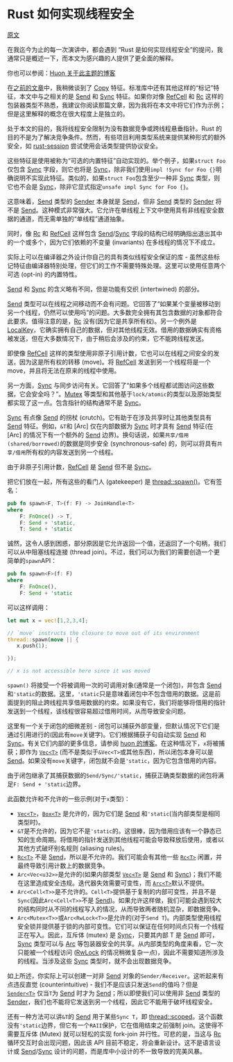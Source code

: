 # Rust 如何实现线程安全

[原文](https://manishearth.github.io/blog/2015/05/30/how-rust-achieves-thread-safety/)

在我迄今为止的每一次演讲中，都会遇到 “Rust 是如何实现线程安全”的提问，我通常只是概述一下，而本文为感兴趣的人提供了更全面的解释。

你也可以参阅：[Huon 关于此主题的博客](http://huonw.github.io/blog/2015/02/some-notes-on-send-and-sync/)

在[之前的文章](http://manishearth.github.io/blog/2015/05/27/wrapper-types-in-rust-choosing-your-guarantees/)中，我稍微谈到了 [Copy] 特征。标准库中还有其他这样的“标记”特征，本文中与之相关的是 [Send] 和 [Sync] 特征。如果你对像 [RefCell] 和 [Rc] 这样的包装器类型不熟悉，我建议你阅读那篇文章，因为我将在本文中将它们作为示例；但是这里解释的概念在很大程度上是独立的。

处于本文的目的，我将线程安全限制为没有数据竞争或跨线程悬垂指针。Rust 的目的不是为了解决竞争条件。然而，有些项目利用类型系统来提供某种形式的额外安全，如 [rust-session](https://github.com/Munksgaard/rust-sessions) 尝试使用会话类型提供协议安全。

这些特征是使用被称为“可选的内置特征”自动实现的。举个例子，如果`struct Foo`仅包含 [Sync] 字段，则它也将是 [Sync]，除非我们使用`impl !Sync for Foo {}`明确说明不实现此特征。类似的，如果`struct Foo`包含至少一种非 [Sync] 类型，则它也不会是 [Sync]，除非它显式指定`unsafe impl Sync for Foo {}`。

这意味着，[Send] 类型的 [Sender] 本身就是 [Send]，但非 [Send] 类型的 [Sender] 将不是 [Send]。这种模式非常强大。它允许在单线程上下文中使用具有非线程安全数据的通道，而无需单独的“单线程”通道抽象。

同时，像 [Rc] 和 [RefCell] 这样包含 [Send]/[Sync] 字段的结构已经明确指出退出其中的一个或多个，因为它们依赖的不变量 (invariants) 在多线程的情况下不成立。

实际上可以在编译器之外设计你自己的具有类似线程安全保证的库 - 虽然这些标记特征由编译器特别处理，但它们的工作不需要特殊处理。这里可以使用任意两个可选 (opt-in) 的内置特性。

[Send] 和 [Sync] 的含义略有不同，但是功能有交织 (intertwined) 的部分。

[Send] 类型可以在线程之间移动而不会有问题。它回答了“如果某个变量被移动到另一个线程，仍然可以使用吗”的问题。大多数完全拥有其包含数据的对象都符合此要求。值得注意的是，[Rc] 没有(因为它是共享所有权)。另一个例外是 [LocalKey]，它确实拥有自己的数据，但对其他线程无效。借用的数据确实有资格被发送，但在大多数情况下，由于稍后会涉及的约束，它不能跨线程发送。

即使像 [RefCell] 这样的类型使用非原子引用计数，它也可以在线程之间安全的发送，因为这是所有权的转移 (move)。将 [RefCell] 发送到另一个线程将是一个 move，并且将无法在原来的线程中使用。

另一方面，[Sync] 与同步访问有关。它回答了“如果多个线程都试图访问这些数据，它会安全吗？”。[Mutex] 等类型和其他基于`lock/atomic`的类型以及原始类型都实现了这一点。包含指针的结构通常不是 [Sync]。

[Sync] 有点像 [Send] 的拐杖 (crutch)。它有助于在涉及共享时让其他类型具有 [Send] 特征。例如，`&T`和 [Arc<T>] 仅在内部数据为 [Sync] 时才具有 [Send] 特征(在 [Arc<T>] 的情况下有一个额外的 [Send] 边界)。换句话说，如果`共享/借用 (shared/borrowed)`的数据是同步安全 (synchronous-safe) 的，则可以将具有`共享/借用`所有权的内容发送到另一个线程。

由于非原子引用计数，[RefCell] 是 [Send] 但不是 [Sync]。

把它们放在一起，所有这些的看门人 (gatekeeper) 是 [thread::spawn()]。它有签名：

```rust
pub fn spawn<F, T>(f: F) -> JoinHandle<T> 
where 
    F: FnOnce() -> T, 
    F: Send + 'static, 
    T: Send + 'static
```

诚然，这令人感到困惑，部分原因是它允许返回一个值，还返回了一个句柄，我们可以从中阻塞线程连接 (thread join)。不过，我们可以为我们的需要创造一个更简单的`spawn`API：

```rust
pub fn spawn<F>(f: F) 
where 
    F: FnOnce(), 
    F: Send + 'static
```

可以这样调用：

```rust
let mut x = vec![1,2,3,4];

// `move` instructs the closure to move out of its environment
thread::spawn(move || {
   x.push(1);

});

// x is not accessible here since it was moved
```

`spawn()` 将接受一个将被调用一次的可调用对象(通常是一个闭包)，并包含 [Send] 和`'static`的数据。这里，`'static`只是意味着闭包中不包含借用的数据。这是前面提到的阻止跨线程共享借用数据的约束。如果没有它，我们将能够将借用的指针发送到一个线程，该线程很容易超过借用时间，从而导致安全问题。

这里有一个关于闭包的细微差别 - 闭包可以捕获外部变量，但默认情况下它们是通过引用进行的(因此有`move`关键字)。它们根据捕获子句自动实现 [Send] 和 [Sync]。有关它们内部的更多信息，请参阅 [huon 的博客](http://huonw.github.io/blog/2015/05/finding-closure-in-rust/)。在这种情况下，`x`将被捕获；即作为 [`Vec<T>`] (而不是类似于`&Vec<T>`或其他东西)，所以闭包本身可以是 [Send]。如果没有`move`关键字，闭包就不会是`'static`，因为它包含借用的内容。

由于闭包继承了其捕获数据的`Send/Sync/'static`，捕获正确类型数据的闭包将满足`F: Send + 'static`边界。

此函数允许和不允许的一些示例(对于`x`类型)：

- [`Vec<T>`]，[`Box<T>`] 是允许的，因为它们是 [Send] 和`'static`(当内部类型是相同类型时)。
- `&T`是不允许的，因为它不是`'static`的。这很棒，因为借用应该有一个静态已知的生命周期。将借用的指针发送到其他线程可能会导致释放后使用，或者以其他方式破坏别名规则 (aliasing rules)。
- [`Rc<T>`] 不是 [Send]，所以是不允许的。我们可能会有其他一些 [`Rc<T>`] 闲置，并最终导致引用计数上的数据竞争。
- `Arc<Vec<u32>>`是允许的(如果内部类型 [`Vec<T>`] 是 [Send] 和 [Sync])；我们不能在这里造成安全违规。迭代器失效需要可变性，而 [`Arc<T>`]默认不提供。
- `Arc<Cell<T>>`是不允许的。`Cell<T>`提供基于复制的内部可变性，并且不是`Sync`(因此`Arc<Cell<T>>`不是 [Send])。如果允许这样做，我们可能会遇到较大的结构同时从不同的线程写入的情况，从而导致两者随机混杂，即数据竞争。
- `Arc<Mutex<T>>`或`Arc<RwLock<T>>`是允许的(对于`Send T`)。内部类型使用线程安全锁并提供基于锁的内部可变性。它们可以保证在任何时间点只有一个线程正在写入。因此，互斥体 (mutex) 是 [Sync]，只要其内部 T 是 [Send] 即可，[Sync] 类型可以与 [Arc] 等包装器安全的共享。从内部类型的角度来看，它一次只能被一个线程访问 ([RwLock] 的情况稍微复杂一点)，因此不需要知道所涉及的线程。当涉及这些 [Sync] 类型时，就不会出现数据竞争。

如上所述，你实际上可以创建一对非 [Send] 对象的`Sender/Receiver`。这听起来有点违反直觉 (counterintuitive) - 我们不是应该只发送`Send`的值吗？但是 [`Sender<T>`] 仅当`T`为 [Send] 时才为 [Send]；所以即使我们可以使用非 [Send] 类型的 [Sender]，我们也不能将它发送到另一个线程，因此它不能用于破坏线程安全。

还有一种方法可以讲`&T`的 [Send] 用于某些`Sync T`，即 [thread::scoped]。这个函数没有`'static`边界，但它有一个`RAII`保护，它在借用结束之前强制 join。这使得不需要互斥体 (Mutex) 就可以轻松的实现 fork-join 并行性。可悲的是，当这与 [Rc] 循环交互时会出现问题，因此该 API 目前不稳定，将会重新设计。这不是语言设计或 [Send]/[Sync] 设计的问题，而是库中小设计的不一致导致的完美风暴。

[Copy]: http://doc.rust-lang.org/std/marker/trait.Copy.html
[Send]: http://doc.rust-lang.org/std/marker/trait.Send.html
[Sync]: http://doc.rust-lang.org/std/marker/trait.Sync.html
[Rc]: https://doc.rust-lang.org/std/rc/struct.Rc.html
[`Rc<T>`]: https://doc.rust-lang.org/std/rc/struct.Rc.html
[RefCell]: https://doc.rust-lang.org/std/cell/struct.RefCell.html
[Sender]: http://doc.rust-lang.org/std/sync/mpsc/struct.Sender.html
[`Sender<T>`]: http://doc.rust-lang.org/std/sync/mpsc/struct.Sender.html
[LocalKey]: https://doc.rust-lang.org/nightly/std/thread/struct.LocalKey.html
[Mutex]: http://doc.rust-lang.org/std/sync/struct.Mutex.html
[`Arc<T>`]: https://doc.rust-lang.org/std/sync/struct.Arc.html
[Arc]: https://doc.rust-lang.org/std/sync/struct.Arc.html
[thread::spawn()]: http://doc.rust-lang.org/std/thread/fn.spawn.html
[`Box<T>`]: http://doc.rust-lang.org/std/boxed/struct.Box.html
[RwLock]: http://doc.rust-lang.org/std/sync/struct.RwLock.html
[Receiver]:http://doc.rust-lang.org/std/sync/mpsc/struct.Receiver.html
[thread::scoped]: http://doc.rust-lang.org/std/thread/fn.scoped.html
[`Vec<T>`]: https://doc.rust-lang.org/std/vec/struct.Vec.html